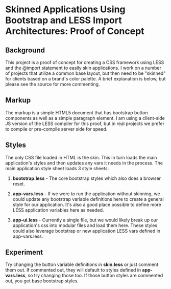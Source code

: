 # Skinned Applications Using Bootstrap and LESS Import Architectures: Proof of Concept

## Background

This project is a proof of concept for creating a CSS framework using LESS and the @import statement to easily skin applications. I work on a number of projects that utilize a common base layout, but then need to be "skinned" for clients based on a brand's color palette. A brief explanation is below, but please see the source for more commenting.

## Markup
The markup is a simple HTML5 document that has bootstrap button components as well as a simple paragraph element. I am using a client-side JS version of the LESS compiler for this proof, but in real projects we prefer to compile or pre-compile server side for speed.

## Styles
The only CSS file loaded in HTML is the skin. This in turn loads the main application's styles and then updates any vars it needs in the process. The main application style sheet loads 3 style sheets:

1. __bootstrap.less__ - The core bootstrap styles which also does a browser reset.

2. __app-vars.less__ - If we were to run the application without skinning, we could update any bootstrap variable definitions here to create a general style for our application. It's also a good place possible to define more LESS application variables here as needed.

3. __app-ui.less__ - Currently a single file, but we would likely break up our application's css into modular files and load them here. These styles could also leverage bootstrap or new application LESS vars defined in app-vars.less.

## Experiment
Try changing the button variable definitions in __skin.less__ or just comment them out. If commented out, they will default to styles defined in __app-vars.less__, so try changing those too. If those button styles are commented out, you get base bootstrap styles.